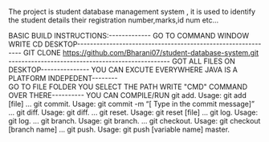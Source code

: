 The project is student database management system , it is used to identify the student details their registration number,marks,id num etc...

BASIC BUILD INSTRUCTIONS:-------------
GO TO COMMAND WINDOW WRITE CD DESKTOP-------------------------------------------------------------
GIT CLONE https://github.com/Bharani07/student-database-system.git --------------------------------------------------
GOT ALL FILES ON DESKTOP---------------
YOU CAN EXCUTE EVERYWHERE JAVA IS A PLATFORM INDEPEDENT--------\
GO TO FILE FOLDER YOU SELECT THE PATH WRITE "CMD" COMMAND OVER THERE----------
YOU CAN COMPILE/RUN
git add. Usage: git add [file] ...
git commit. Usage: git commit -m “[ Type in the commit message]” ...
git diff. Usage: git diff. ...
git reset. Usage: git reset [file] ...
git log. Usage: git log. ...
git branch. Usage: git branch. ...
git checkout. Usage: git checkout [branch name] ...
git push. Usage: git push [variable name] master.

